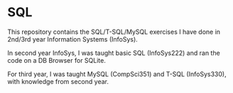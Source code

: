 # SQL
This repository contains the SQL/T-SQL/MySQL exercises I have done in 2nd/3rd year Information Systems (InfoSys). 

In second year InfoSys, I was taught basic SQL (InfoSys222) and ran the code on a DB Browser for SQLite.

For third year, I was taught MySQL (CompSci351) and T-SQL (InfoSys330), with knowledge from second year.
